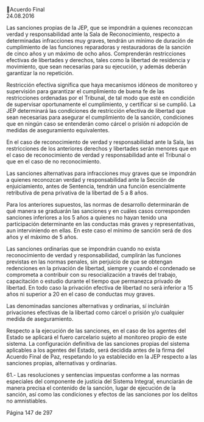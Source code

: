 Acuerdo Final  
24.08.2016  

Las sanciones propias de la JEP, que se impondrán a quienes reconozcan verdad y responsabilidad ante la 
Sala  de  Reconocimiento,  respecto  a  determinadas  infracciones  muy  graves,  tendrán  un  mínimo  de 
duración de cumplimiento de las funciones reparadoras y restauradoras de la sanción de cinco años y un 
máximo  de  ocho  años.  Comprenderán  restricciones  efectivas  de  libertades  y  derechos,  tales  como  la 
libertad de residencia y movimiento, que sean necesarias para su ejecución, y además deberán garantizar 
la no repetición. 
 
Restricción efectiva significa que haya mecanismos idóneos de monitoreo y supervisión para garantizar el 
cumplimiento  de  buena  fe  de  las  restricciones  ordenadas  por  el  Tribunal,  de  tal  modo  que  esté  en 
condición de supervisar oportunamente el cumplimiento, y certificar si se cumplió. La JEP determinará las 
condiciones de restricción efectiva de libertad que sean necesarias para asegurar el cumplimiento de la 
sanción, condiciones que en ningún caso se entenderán como cárcel o prisión ni adopción de medidas de 
aseguramiento equivalentes. 
 
En el caso de reconocimiento de verdad y responsabilidad ante la Sala, las restricciones de los anteriores 
derechos y libertades serán menores que en el caso de reconocimiento de verdad y responsabilidad ante 
el Tribunal o que en el caso de no reconocimiento. 
 
Las sanciones alternativas para infracciones muy graves que se impondrán a quienes reconozcan verdad 
y  responsabilidad  ante  la  Sección  de  enjuiciamiento,  antes  de  Sentencia,  tendrán  una  función 
esencialmente retributiva de pena privativa de la libertad de 5 a 8 años. 
 
Para los anteriores supuestos, las normas de desarrollo determinarán de qué manera se graduarán las 
sanciones y en cuáles casos corresponden sanciones inferiores a los 5 años a quienes no hayan tenido una 
participación determinante en las conductas más graves y representativas, aun interviniendo en ellas. En 
este caso el mínimo de sanción será de dos años y el máximo de 5 años.  
 
Las sanciones ordinarias que se impondrán cuando no exista reconocimiento de verdad y responsabilidad, 
cumplirán las funciones previstas en las normas penales, sin perjuicio de que se obtengan redenciones en 
la privación de libertad, siempre y cuando el condenado se comprometa a contribuir con su resocialización 
a través del trabajo, capacitación o estudio durante el tiempo que permanezca privado de libertad. En 
todo  caso  la  privación  efectiva  de  libertad  no  será  inferior  a  15  años  ni  superior  a  20  en  el  caso  de 
conductas muy graves.  
 
Las denominadas sanciones alternativas y ordinarias, sí incluirán privaciones efectivas de la libertad como 
cárcel o prisión y/o cualquier medida de aseguramiento. 
 
Respecto a la ejecución de las sanciones, en el caso de los agentes del Estado se aplicará el fuero carcelario 
sujeto  al  monitoreo  propio  de  este  sistema.  La  configuración  definitiva  de  las  sanciones  propias  del 
sistema  aplicables  a  los  agentes  del  Estado,  será  decidida  antes  de  la  firma  del  Acuerdo  Final  de  Paz, 
respetando lo ya establecido en la JEP respecto a las sanciones propias, alternativas y ordinarias. 
 
61.- Las resoluciones y sentencias impuestas conforme a las normas especiales del componente de justicia 
del Sistema Integral, enunciarán de manera precisa el contenido de la sanción, lugar de ejecución de la 
sanción, así como las condiciones y efectos de las sanciones por los delitos no amnistiables.  
 
Página 147 de 297 
 

